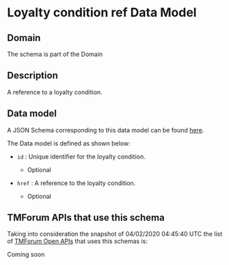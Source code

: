 # Loyalty condition ref Data Model

## Domain

The  schema is part of the  Domain

## Description

A reference to a loyalty condition.

## Data model

A JSON Schema corresponding to this data model can be found
[here](https://github.com/tmforum-rand/schemas/blob/candidates/Product/LoyaltyConditionRef.schema.json).

The Data model is defined as shown below:
- `id` : Unique identifier for the loyalty condition.

  - Optional

- `href` : A reference to the loyalty condition.

  - Optional





## TMForum APIs that use this schema

Taking into consideration the snapshot of 04/02/2020 04:45:40 UTC the list of [TMForum Open APIs](https://www.tmforum.org/open-apis/) that uses this schemas is:

Coming soon